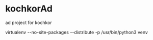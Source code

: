 # kochkorAd
ad project for kochkor


virtualenv --no-site-packages --distribute -p /usr/bin/python3 venv